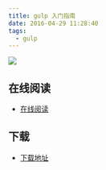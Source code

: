 ```yaml
---
title: gulp 入门指南
date: 2016-04-29 11:28:40
tags:
  - gulp
---
```


![](http://box.kancloud.cn/cover_2015-07-17_55a8b387be4e_800x1068.jpg?imageMogr2/thumbnail/173x231!/interlace/1/quality/100)


<!--more-->

## 在线阅读 ##

+ [在线阅读](http://www.kancloud.cn/thinkphp/gulp-guide)

## 下载 ##

+ [下载地址](http://www.kancloud.cn/thinkphp/gulp-guide)
